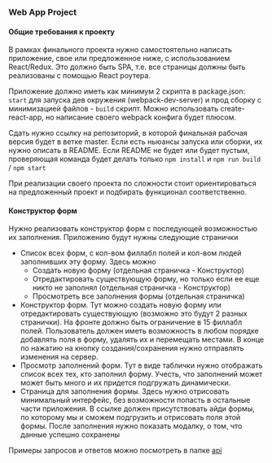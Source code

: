 ### Web App Project
#### Общие требования к проекту
В рамках финального проекта нужно самостоятельно написать приложение, свое или предложенное ниже, с использованием React/Redux. Это должно быть SPA, т.е. все страницы должны быть реализованы с помощью React роутера.

Приложение должно иметь как минимум 2 скрипта в package.json: `start` для запуска дев окружения (webpack-dev-server) и прод сборку с минимизацией файлов - `build` скрипт. Можно использовать create-react-app, но написание своего webpack конфига будет плюсом.

Сдать нужно ссылку на репозиторий, в которой финальная рабочая версия будет в ветке master. Если есть ньюансы запуска или сборки, их нужно описать в README. Если README не будет или будет пустым, проверяющая команда будет делать только `npm install` и `npm run build` / `npm start`

При реализации своего проекта по сложности стоит ориентироваться на предложенный проект и подбирать функционал соответственно.

#### Конструктор форм
Нужно реализовать конструктор форм с последующей возможностью их заполнения. Приложению будут нужны следующие странички
- Список всех форм, с кол-вом филлабл полей и кол-вом людей заполнивших эту форму. Здесь можно
  - Создать новую форму (отдельная страничка - Конструктор)
  - Отредактировать существующую форму, но только если ее еще никто не заполнял (отдельная страничка - Конструктор)
  - Просмотреть все заполнения формы (отдельная страничка)
- Конструктор форм. Тут можно создать новую форму или отредактировать существующую (возможно это будут 2 разных странички). На фронте должно быть ограничение в 15 филлабл полей. Пользователь должен иметь возможность в любом порядке добавлять поля в форму, удалять их и перемещать местами. В конце по нажатию на кнопку создания/сохранения нужно отправлять изменения на сервер.
- Просмотр заполнений форм. Тут в виде таблички нужно отображать список всех тех, кто заполнил форму. Учесть, что заполнений может может быть много и их придется подгружать динамически.
- Страница для заполнения формы. Здесь нужно отрисовать минимальный интерфейс, без возможности попасть в остальные части приложения. В ссылке должен присутствовать айди формы, по которому мы и сможем подгрузить и отрисовать поля этой формы. После заполнения нужно показать модалку, о том, что данные успешно сохранены

Примеры запросов и ответов можно посмотреть в папке [api](./tree/master/api)